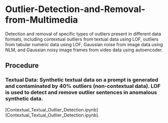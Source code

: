 # Outlier-Detection-and-Removal-from-Multimedia
Detection and removal of specific types of outliers present in different data formats, including contextual outliers from textual data using LOF, outliers from tabular numeric data using LOF, Gaussian noise from image data using NLM, and Gaussian noisy image frames from video data using autoencoder. 

## Procedure
### Textual Data: Synthetic textual data on a prompt is generated and contaminated by 40% outliers (non-contextual data). LOF is used to detect and remove outlier sentences in anomalous synthetic data.
[Contextual_Textual_Outlier_Detection.ipynb] (Contextual_Textual_Outlier_Detection.ipynb).
